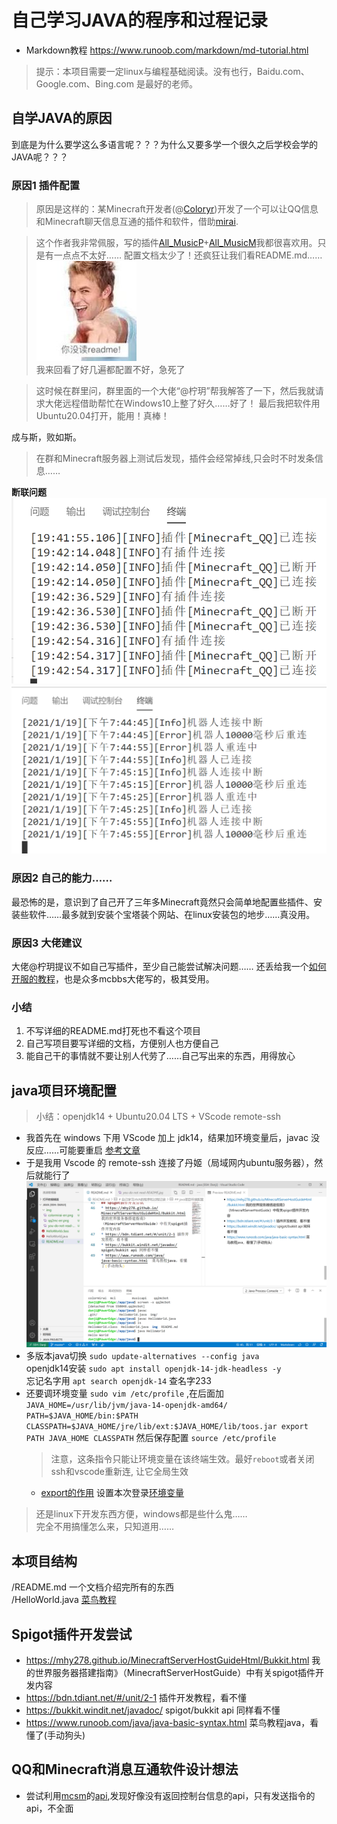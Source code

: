 # 自己学习JAVA的程序和过程记录

* Markdown教程 https://www.runoob.com/markdown/md-tutorial.html

>提示：本项目需要一定linux与编程基础阅读。没有也行，Baidu.com、Google.com、Bing.com 是最好的老师。

## 自学JAVA的原因

到底是为什么要学这么多语言呢？？？为什么又要多学一个很久之后学校会学的JAVA呢？？？

### 原因1 插件配置
> 原因是这样的：某Minecraft开发者(@[Coloryr](https://github.com/Coloryr))开发了一个可以让QQ信息和Minecraft聊天信息互通的插件和软件，借助[mirai](https://github.com/mamoe/mirai).

> 这个作者我非常佩服，写的插件[All_MusicP](https://github.com/HeartAge/AllMusic_P)+[All_MusicM](https://github.com/HeartAge/AllMusic_M/)我都很喜欢用。只是有一点点不太好…… 配置文档太少了！还疯狂让我们看README.md……![you-do-not-read-README](./img/you-do-not-read-README.jpg)  
我来回看了好几遍都配置不好，急死了

>这时候在群里问，群里面的一个大佬“@柠玥”帮我解答了一下，然后我就请求大佬远程借助帮忙在Windows10上整了好久……好了！ 最后我把软件用Ubuntu20.04打开，能用！真棒！

成与斯，败如斯。

>在群和Minecraft服务器上测试后发现，插件会经常掉线,只会时不时发条信息……

**断联问题**
![1.colormirai-err](./img/colormirai-err.png)
![2.qq2mc-err](./img/qq2mc-err.png)


### 原因2 自己的能力……
最恐怖的是，意识到了自己开了三年多Minecraft竟然只会简单地配置些插件、安装些软件……最多就到安装个宝塔装个网站、在linux安装包的地步……真没用。

### 原因3 大佬建议
大佬@柠玥提议不如自己写插件，至少自己能尝试解决问题…… 还丢给我一个[如何开服的教程](https://github.com/Mhy278/MinecraftServerHostGuide)，也是众多mcbbs大佬写的，极其受用。

### 小结

1. 不写详细的README.md打死也不看这个项目
2. 自己写项目要写详细的文档，方便别人也方便自己
3. 能自己干的事情就不要让别人代劳了……自己写出来的东西，用得放心

## java项目环境配置
>小结：openjdk14 + Ubuntu20.04 LTS + VScode remote-ssh

* 我首先在 windows 下用 VScode 加上 jdk14，结果加环境变量后，javac 没反应……可能要重启 [参考文章](http://blog.hotsun168.com/index.php/archives/10/)
* 于是我用 Vscode 的 remote-ssh 连接了丹姬（局域网内ubuntu服务器），然后就能行了![效果图](./img/java-ubuntu-vscode-remote-ssh-test.png)  
* 多版本java切换 `sudo update-alternatives --config java`  
    openjdk14安装 `sudo apt install openjdk-14-jdk-headless -y`  
    忘记名字用 `apt search openjdk-14` 查名字233
* 还要调环境变量 `sudo vim /etc/profile`  ,在后面加  
`JAVA_HOME=/usr/lib/jvm/java-14-openjdk-amd64/
PATH=$JAVA_HOME/bin:$PATH
CLASSPATH=$JAVA_HOME/jre/lib/ext:$JAVA_HOME/lib/toos.jar
export PATH JAVA_HOME CLASSPATH`
    然后保存配置 `source /etc/profile` 
    > 注意，这条指令只能让环境变量在该终端生效。最好`reboot`或者关闭ssh和vscode重新连, 让它全局生效 
    * [export的作用](https://www.runoob.com/linux/linux-comm-export.html) 设置本次登录[环境变量](https://www.cnblogs.com/ifreeky/articles/8424296.html)

> 还是linux下开发东西方便，windows都是些什么鬼……  
完全不用搞懂怎么来，只知道用……


## 本项目结构
/README.md 一个文档介绍完所有的东西  
/HelloWorld.java [菜鸟教程](https://www.runoob.com/java/java-basic-syntax.html)

## Spigot插件开发尝试
* https://mhy278.github.io/MinecraftServerHostGuideHtml/Bukkit.html 我的世界服务器搭建指南》（MinecraftServerHostGuide）中有关spigot插件开发内容
* https://bdn.tdiant.net/#/unit/2-1 插件开发教程，看不懂  
* https://bukkit.windit.net/javadoc/ spigot/bukkit api 同样看不懂  
* https://www.runoob.com/java/java-basic-syntax.html  菜鸟教程java，看懂了(手动狗头)

## QQ和Minecraft消息互通软件设计想法
* 尝试利用[mcsm](https://github.com/Suwings/MCSManager)的[api](https://github.com/Suwings/MCSManager/wiki/API-Documentation),发现好像没有返回控制台信息的api，只有发送指令的api，不全面